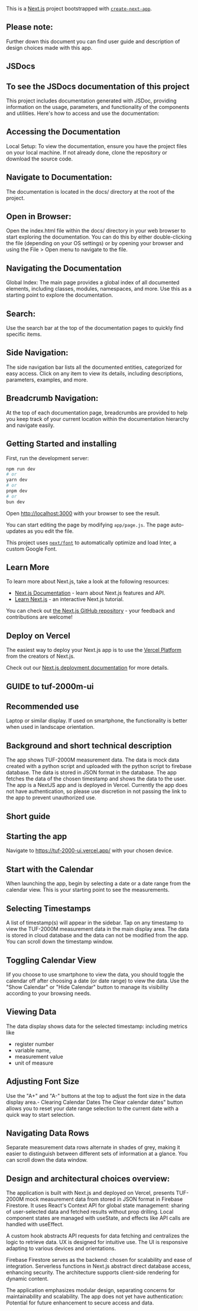 This is a [Next.js](https://nextjs.org/) project bootstrapped with [`create-next-app`](https://github.com/vercel/next.js/tree/canary/packages/create-next-app).

## Please note:

Further down this document you can find user guide and description of design choices made with this app.

## JSDocs

## To see the JSDocs documentation of this project

This project includes documentation generated with JSDoc, providing information on the usage, parameters, and functionality of the components and utilities. Here's how to access and use the documentation:

## Accessing the Documentation

Local Setup: To view the documentation, ensure you have the project files on your local machine. If not already done, clone the repository or download the source code.

## Navigate to Documentation:

The documentation is located in the docs/ directory at the root of the project.

## Open in Browser:

Open the index.html file within the docs/ directory in your web browser to start exploring the documentation. You can do this by either double-clicking the file (depending on your OS settings) or by opening your browser and using the File > Open menu to navigate to the file.

## Navigating the Documentation

Global Index: The main page provides a global index of all documented elements, including classes, modules, namespaces, and more. Use this as a starting point to explore the documentation.

## Search:

Use the search bar at the top of the documentation pages to quickly find specific items.

## Side Navigation:

The side navigation bar lists all the documented entities, categorized for easy access. Click on any item to view its details, including descriptions, parameters, examples, and more.

## Breadcrumb Navigation:

At the top of each documentation page, breadcrumbs are provided to help you keep track of your current location within the documentation hierarchy and navigate easily.

## Getting Started and installing

First, run the development server:

```bash
npm run dev
# or
yarn dev
# or
pnpm dev
# or
bun dev
```

Open [http://localhost:3000](http://localhost:3000) with your browser to see the result.

You can start editing the page by modifying `app/page.js`. The page auto-updates as you edit the file.

This project uses [`next/font`](https://nextjs.org/docs/basic-features/font-optimization) to automatically optimize and load Inter, a custom Google Font.

## Learn More

To learn more about Next.js, take a look at the following resources:

- [Next.js Documentation](https://nextjs.org/docs) - learn about Next.js features and API.
- [Learn Next.js](https://nextjs.org/learn) - an interactive Next.js tutorial.

You can check out [the Next.js GitHub repository](https://github.com/vercel/next.js/) - your feedback and contributions are welcome!

## Deploy on Vercel

The easiest way to deploy your Next.js app is to use the [Vercel Platform](https://vercel.com/new?utm_medium=default-template&filter=next.js&utm_source=create-next-app&utm_campaign=create-next-app-readme) from the creators of Next.js.

Check out our [Next.js deployment documentation](https://nextjs.org/docs/deployment) for more details.

## GUIDE to tuf-2000m-ui

## Recommended use

Laptop or similar display. If used on smartphone, the functionality is better when used in landscape orientation.

## Background and short technical description

The app shows TUF-2000M measurement data. The data is mock data created with a python script and uploaded with the python script to firebase database. The data is stored in JSON format in the database. The app fetches the data of the chosen timestamp and shows the data to the user. The app is a NextJS app and is deployed in Vercel. Currently the app does not have authentication, so please use discretion in not passing the link to the app to prevent unauthorized use.

## Short guide

## Starting the app

Navigate to https://tuf-2000-ui.vercel.app/ with your chosen device.

## Start with the Calendar

When launching the app, begin by selecting a date or a date range from the calendar view. This is your starting point to see the measurements.

## Selecting Timestamps

A list of timestamp(s) will appear in the sidebar. Tap on any timestamp to view the TUF-2000M measurement data in the main display area. The data is stored in cloud database and the data can not be modified from the app. You can scroll down the timestamp window.

## Toggling Calendar View

Iif you choose to use smartphone to view the data, you should toggle the calendar off after choosing a date (or date range) to view the data. Use the "Show Calendar" or "Hide Calendar" button to manage its visibility according to your browsing needs.

## Viewing Data

The data display shows data for the selected timestamp: including metrics like

- register number
- variable name,
- measurement value
- unit of measure

## Adjusting Font Size

Use the "A+" and "A-" buttons at the top to adjust the font size in the data display area.-
Clearing Calendar Dates
The Clear calendar dates" button allows you to reset your date range selection to the current date with a quick way to start selection.

## Navigating Data Rows

Separate measurement data rows alternate in shades of grey, making it easier to distinguish between different sets of information at a glance. You can scroll down the data window.

## Design and architectural choices overview:

The application is built with Next.js and deployed on Vercel, presents TUF-2000M mock measurement data from stored in JSON format in Firebase Firestore. It uses React's Context API for global state management: sharing of user-selected data and fetched results without prop drilling. Local component states are managed with useState, and effects like API calls are handled with useEffect.

A custom hook abstracts API requests for data fetching and centralizes the logic to retrieve data. UX is designed for intuitive use. The UI is responsive adapting to various devices and orientations.

Firebase Firestore serves as the backend: chosen for scalability and ease of integration. Serverless functions in Next.js abstract direct database access, enhancing security. The architecture supports client-side rendering for dynamic content.

The application emphasizes modular design, separating concerns for maintainability and scalability. The app does not yet have authentication: Potential for future enhancement to secure access and data.
